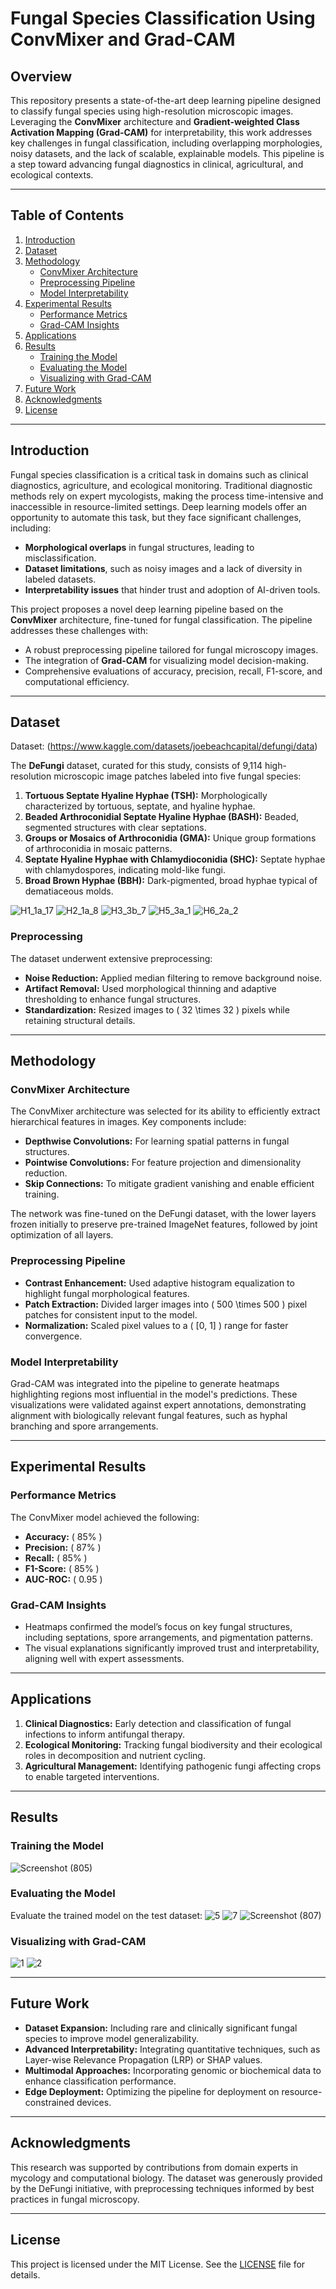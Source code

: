 # **Fungal Species Classification Using ConvMixer and Grad-CAM**

## **Overview**
This repository presents a state-of-the-art deep learning pipeline designed to classify fungal species using high-resolution microscopic images. Leveraging the **ConvMixer** architecture and **Gradient-weighted Class Activation Mapping (Grad-CAM)** for interpretability, this work addresses key challenges in fungal classification, including overlapping morphologies, noisy datasets, and the lack of scalable, explainable models. This pipeline is a step toward advancing fungal diagnostics in clinical, agricultural, and ecological contexts.

---

## **Table of Contents**
1. [Introduction](#introduction)
2. [Dataset](#dataset)
3. [Methodology](#methodology)
    - [ConvMixer Architecture](#convmixer-architecture)
    - [Preprocessing Pipeline](#preprocessing-pipeline)
    - [Model Interpretability](#model-interpretability)
4. [Experimental Results](#experimental-results)
    - [Performance Metrics](#performance-metrics)
    - [Grad-CAM Insights](#grad-cam-insights)
5. [Applications](#applications)
6. [Results](#results)
    - [Training the Model](#training-the-model)
    - [Evaluating the Model](#evaluating-the-model)
    - [Visualizing with Grad-CAM](#visualizing-with-grad-cam)
7. [Future Work](#future-work)
8. [Acknowledgments](#acknowledgments)
9. [License](#license)

---

## **Introduction**
Fungal species classification is a critical task in domains such as clinical diagnostics, agriculture, and ecological monitoring. Traditional diagnostic methods rely on expert mycologists, making the process time-intensive and inaccessible in resource-limited settings. Deep learning models offer an opportunity to automate this task, but they face significant challenges, including:
- **Morphological overlaps** in fungal structures, leading to misclassification.
- **Dataset limitations**, such as noisy images and a lack of diversity in labeled datasets.
- **Interpretability issues** that hinder trust and adoption of AI-driven tools.

This project proposes a novel deep learning pipeline based on the **ConvMixer** architecture, fine-tuned for fungal classification. The pipeline addresses these challenges with:
- A robust preprocessing pipeline tailored for fungal microscopy images.
- The integration of **Grad-CAM** for visualizing model decision-making.
- Comprehensive evaluations of accuracy, precision, recall, F1-score, and computational efficiency.

---

## **Dataset** 
Dataset: (https://www.kaggle.com/datasets/joebeachcapital/defungi/data)

The **DeFungi** dataset, curated for this study, consists of 9,114 high-resolution microscopic image patches labeled into five fungal species:
1. **Tortuous Septate Hyaline Hyphae (TSH):** Morphologically characterized by tortuous, septate, and hyaline hyphae.
2. **Beaded Arthroconidial Septate Hyaline Hyphae (BASH):** Beaded, segmented structures with clear septations.
3. **Groups or Mosaics of Arthroconidia (GMA):** Unique group formations of arthroconidia in mosaic patterns.
4. **Septate Hyaline Hyphae with Chlamydioconidia (SHC):** Septate hyphae with chlamydospores, indicating mold-like fungi.
5. **Broad Brown Hyphae (BBH):** Dark-pigmented, broad hyphae typical of dematiaceous molds.

![H1_1a_17](https://github.com/user-attachments/assets/35de3d71-7a55-4bb8-ad27-e27bd4e79a17)
![H2_1a_8](https://github.com/user-attachments/assets/13e12614-164e-40c3-9c06-b4560dd0668a)
![H3_3b_7](https://github.com/user-attachments/assets/94ebf6d0-0e28-4011-8aa8-6ed0e5042529)
![H5_3a_1](https://github.com/user-attachments/assets/04f2e89c-7704-4263-9193-ca964d0fa653)
![H6_2a_2](https://github.com/user-attachments/assets/740c5f35-c63f-4105-ada0-420df124da8c)


### **Preprocessing**
The dataset underwent extensive preprocessing:
- **Noise Reduction:** Applied median filtering to remove background noise.
- **Artifact Removal:** Used morphological thinning and adaptive thresholding to enhance fungal structures.
- **Standardization:** Resized images to \( 32 \times 32 \) pixels while retaining structural details.

---

## **Methodology**
### **ConvMixer Architecture**
The ConvMixer architecture was selected for its ability to efficiently extract hierarchical features in images. Key components include:
- **Depthwise Convolutions:** For learning spatial patterns in fungal structures.
- **Pointwise Convolutions:** For feature projection and dimensionality reduction.
- **Skip Connections:** To mitigate gradient vanishing and enable efficient training.

The network was fine-tuned on the DeFungi dataset, with the lower layers frozen initially to preserve pre-trained ImageNet features, followed by joint optimization of all layers.

### **Preprocessing Pipeline**
- **Contrast Enhancement:** Used adaptive histogram equalization to highlight fungal morphological features.
- **Patch Extraction:** Divided larger images into \( 500 \times 500 \) pixel patches for consistent input to the model.
- **Normalization:** Scaled pixel values to a \( [0, 1] \) range for faster convergence.

### **Model Interpretability**
Grad-CAM was integrated into the pipeline to generate heatmaps highlighting regions most influential in the model's predictions. These visualizations were validated against expert annotations, demonstrating alignment with biologically relevant fungal features, such as hyphal branching and spore arrangements.

---

## **Experimental Results**
### **Performance Metrics**
The ConvMixer model achieved the following:
- **Accuracy:** \( 85\% \)
- **Precision:** \( 87\% \)
- **Recall:** \( 85\% \)
- **F1-Score:** \( 85\% \)
- **AUC-ROC:** \( 0.95 \)

### **Grad-CAM Insights**
- Heatmaps confirmed the model’s focus on key fungal structures, including septations, spore arrangements, and pigmentation patterns.
- The visual explanations significantly improved trust and interpretability, aligning well with expert assessments.

---

## **Applications**
1. **Clinical Diagnostics:** Early detection and classification of fungal infections to inform antifungal therapy.
2. **Ecological Monitoring:** Tracking fungal biodiversity and their ecological roles in decomposition and nutrient cycling.
3. **Agricultural Management:** Identifying pathogenic fungi affecting crops to enable targeted interventions.

---


## **Results**
### **Training the Model**
![Screenshot (805)](https://github.com/user-attachments/assets/058c27fd-780c-47fc-8506-355e08863f5c)


### **Evaluating the Model**
Evaluate the trained model on the test dataset:
![5](https://github.com/user-attachments/assets/4c07b3fa-d80b-4269-b873-263c93896397)
![7](https://github.com/user-attachments/assets/891758d4-ef30-4d4b-9ece-12eb335c985e)
![Screenshot (807)](https://github.com/user-attachments/assets/b65fdd8c-d6cd-48c0-9725-0fddb2417e0e)


### **Visualizing with Grad-CAM**
![1](https://github.com/user-attachments/assets/df2d29a9-7c6e-4dd5-8fef-593167e39bd4)
![2](https://github.com/user-attachments/assets/84ae441b-6b0b-40eb-8bd9-3ed4a216e25c)



---

## **Future Work**
- **Dataset Expansion:** Including rare and clinically significant fungal species to improve model generalizability.
- **Advanced Interpretability:** Integrating quantitative techniques, such as Layer-wise Relevance Propagation (LRP) or SHAP values.
- **Multimodal Approaches:** Incorporating genomic or biochemical data to enhance classification performance.
- **Edge Deployment:** Optimizing the pipeline for deployment on resource-constrained devices.

---

## **Acknowledgments**
This research was supported by contributions from domain experts in mycology and computational biology. The dataset was generously provided by the DeFungi initiative, with preprocessing techniques informed by best practices in fungal microscopy.

---

## **License**
This project is licensed under the MIT License. See the [LICENSE](LICENSE) file for details.

